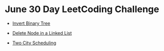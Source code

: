 # June 30 Day LeetCoding Challenge

- [Invert Binary Tree](https://github.com/gnaneswar0907/Algorithms/blob/master/30DayJuneLeetCode/InvertBinaryTree.java)

- [Delete Node in a Linked List](https://github.com/gnaneswar0907/Algorithms/blob/master/30DayJuneLeetCode/DeleteNode.java)

- [Two City Scheduling](https://github.com/gnaneswar0907/Algorithms/blob/master/30DayJuneLeetCode/TwoCitySchedCost.java)
